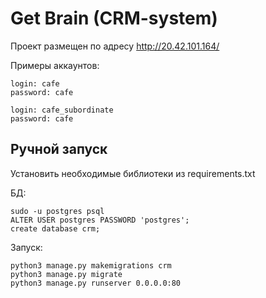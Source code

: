 # Get Brain (CRM-system)

Проект размещен по адресу http://20.42.101.164/

Примеры аккаунтов:

```
login: cafe
password: cafe

login: cafe_subordinate
password: cafe
```

## Ручной запуск

Установить необходимые библиотеки из requirements.txt

БД:
```
sudo -u postgres psql
ALTER USER postgres PASSWORD 'postgres';
create database crm;
```
Запуск:
```
python3 manage.py makemigrations crm
python3 manage.py migrate
python3 manage.py runserver 0.0.0.0:80
```



